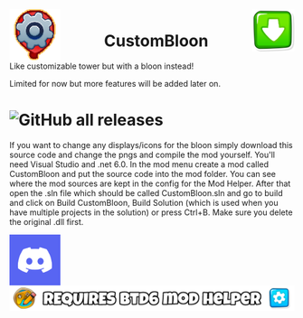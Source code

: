 <a href="https://github.com/DarkTerraYT/CustomBloon/releases/latest/download/CustomBloon.dll">
    <img align="left" alt="Icon" height="90" src="Icon.png">
    <img align="right" alt="Download" height="75" src="https://raw.githubusercontent.com/gurrenm3/BTD-Mod-Helper/master/BloonsTD6%20Mod%20Helper/Resources/DownloadBtn.png">
</a>

<h1 align="center">CustomBloon</h1>

Like customizable tower but with a bloon instead!

Limited for now but more features will be added later on.

<h1 aling="left"><img alt="GitHub all releases" height="25" src="https://img.shields.io/github/downloads/DarkTerraYT/CustomBloon/total?label=Total%20Dowloads"></h1>

If you want to change any displays/icons for the bloon simply download this source code and change the pngs and compile the mod yourself. 
You'll need Visual Studio and .net 6.0. In the mod menu create a mod called CustomBloon and put the source code into the mod folder.
You can see where the mod sources are kept in the config for the Mod Helper.
After that open the .sln file which should be called CustomBloon.sln and go to build and click on Build CustomBloon, Build Solution (which is used when you have multiple projects in the solution) or press Ctrl+B.
Make sure you delete the original .dll first. 

<a href="https://discord.gg/xegnVEBRuE">
    <img align="left" alt="discord" height="90" src="discord.png">
</a>

<h1 align="center"Join The Discord!</h1>

[![Requires BTD6 Mod Helper](https://raw.githubusercontent.com/gurrenm3/BTD-Mod-Helper/master/banner.png)](https://github.com/gurrenm3/BTD-Mod-Helper#readme)
